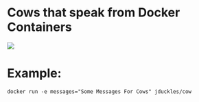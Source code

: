 # Cows that speak from Docker Containers

![](https://pbs.twimg.com/media/D0Eq2vaVAAAgEyM.png)

# Example:

```
docker run -e messages="Some Messages For Cows" jduckles/cow
```
